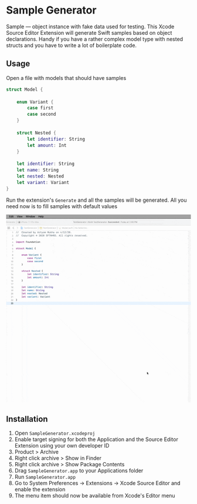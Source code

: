 # Sample Generator
Sample — object instance with fake data used for testing.
This Xcode Source Editor Extension will generate Swift samples based on object declarations.
Handy if you have a rather complex model type with nested structs and you have to write a lot of boilerplate code.

## Usage
Open a file with models that should have samples
```swift
struct Model {

    enum Variant {
        case first
        case second
    }

    struct Nested {
        let identifier: String
        let amount: Int
    }

    let identifier: String
    let name: String
    let nested: Nested
    let variant: Variant
}
```

Run the extension's `Generate` and all the samples will be generated. All you need now is to fill samples with default values

![Demo](demo.gif)

## Installation
1. Open `SampleGenerator.xcodeproj`
2. Enable target signing for both the Application and the Source Editor Extension using your own developer ID
3. Product > Archive
4. Right click archive > Show in Finder
5. Right click archive > Show Package Contents
6. Drag `SampleGenerator.app` to your Applications folder
7. Run `SampleGenerator.app`
8. Go to System Preferences -> Extensions -> Xcode Source Editor and enable the extension
9. The menu item should now be available from Xcode's Editor menu
